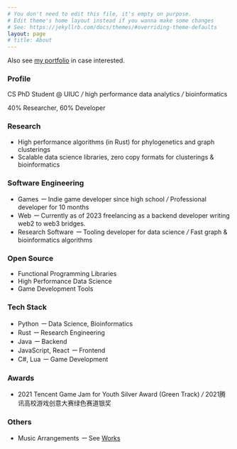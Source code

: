 ```yaml
---
# You don't need to edit this file, it's empty on purpose.
# Edit theme's home layout instead if you wanna make some changes
# See: https://jekyllrb.com/docs/themes/#overriding-theme-defaults
layout: page
# title: About
---
```


<!-- # About -->

Also see [my portfolio](/portfolio) in case interested.

### Profile

CS PhD Student @ UIUC <em class="deemph">/</em> high performance data analytics <em class="deemph">/</em> bioinformatics

40% Researcher, 60% Developer

### Research

- High performance algorithms (in Rust) for phylogenetics and graph clusterings
- Scalable data science libraries, zero copy formats for clusterings & bioinformatics

### Software Engineering

 - Games <em class="deemph">ー</em> Indie game developer since high school <em class="deemph">/</em> Professional developer for 10 months
 - Web <em class="deemph">ー</em> Currently as of 2023 freelancing as a backend developer writing web2 to web3 bridges.
 - Research Software <em class="deemph">ー</em> Tooling developer for data science <em class="deemph">/</em> Fast graph & bioinformatics algorithms

### Open Source

 - Functional Programming Libraries
 - High Performance Data Science
 - Game Development Tools

### Tech Stack

 - Python <em class="deemph">ー</em> Data Science, Bioinformatics
 - Rust <em class="deemph">ー</em> Research Engineering
 - Java <em class="deemph">ー</em> Backend
 - JavaScript, React <em class="deemph">ー</em> Frontend
 - C#, Lua <em class="deemph">ー</em> Game Development
 

### Awards

 - 2021 Tencent Game Jam for Youth Silver Award (Green Track) <em class="deemph">/</em> 2021腾讯高校游戏创意大赛绿色赛道银奖

### Others

 - Music Arrangements <em class="deemph">ー</em> See [Works](/portfolio/#music)